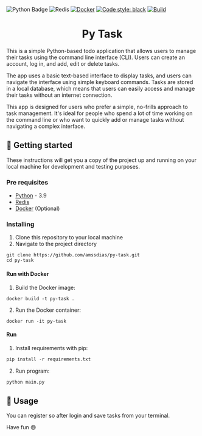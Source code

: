 [python-download]: https://www.python.org/downloads/
[redis-download]: https://redis.io/download/

![Python Badge](https://img.shields.io/badge/Python-3.9-blue?logo=python)
![Redis](https://img.shields.io/badge/redis-%23DD0031.svg?style=flat&logo=redis&logoColor=white)
[![Docker](https://badgen.net/badge/icon/docker?icon=docker&label)](https://https://docker.com/)
[![Code style: black](https://img.shields.io/badge/code%20style-black-000000.svg)](https://github.com/psf/black)
[![Build](https://github.com/amssdias/py-task/actions/workflows/testing.yml/badge.svg)](https://github.com/amssdias/py-task/actions/workflows/testing.yml)

<h1 align=center>Py Task</h1>

This is a simple Python-based todo application that allows users to manage their tasks using the command line interface (CLI). Users can create an account, log in, and add, edit or delete tasks.

The app uses a basic text-based interface to display tasks, and users can navigate the interface using simple keyboard commands. Tasks are stored in a local database, which means that users can easily access and manage their tasks without an internet connection.

This app is designed for users who prefer a simple, no-frills approach to task management. It's ideal for people who spend a lot of time working on the command line or who want to quickly add or manage tasks without navigating a complex interface.

## :hammer: Getting started

These instructions will get you a copy of the project up and running on your local machine for development and testing purposes.

### Pre requisites

- [Python][python-download] - 3.9
- [Redis][redis-download]
- [Docker](https://www.docker.com/) (Optional)

### Installing


1. Clone this repository to your local machine
2. Navigate to the project directory


```
git clone https://github.com/amssdias/py-task.git
cd py-task
```


#### Run with Docker

1. Build the Docker image:

```
docker build -t py-task .
```

2. Run the Docker container:

```
docker run -it py-task
```

#### Run


1. Install requirements with pip:

```python
pip install -r requirements.txt
```

2. Run program:

```python
python main.py
```


## :mag_right: Usage

You can register so after login and save tasks from your terminal.

Have fun :smile:
